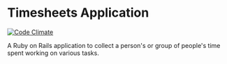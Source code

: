 # Timesheets Application
[![Code Climate](https://codeclimate.com/github/professorNim/Timesheets.png)](https://codeclimate.com/github/professorNim/Timesheets)

A Ruby on Rails application to collect a person's or group of people's time spent working on various tasks.

